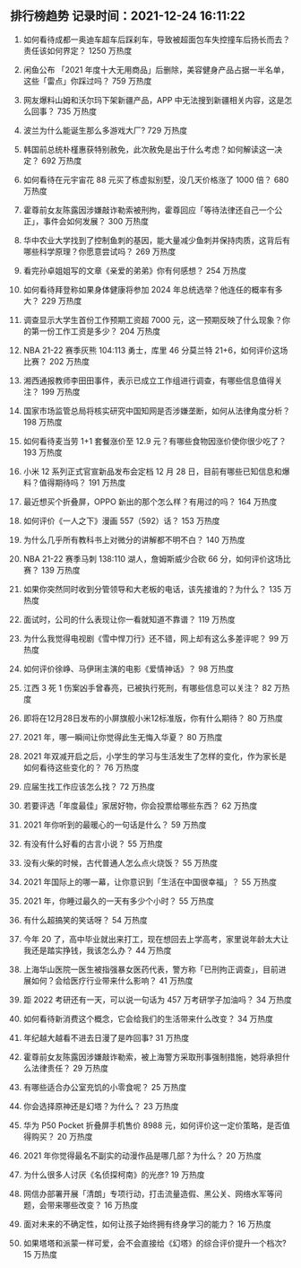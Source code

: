 
## 排行榜趋势 记录时间：2021-12-24 16:11:22
  
  1. 如何看待成都一奥迪车超车后踩刹车，导致被超面包车失控撞车后扬长而去？责任该如何界定？ 1250 万热度
    
  2. 闲鱼公布 「2021 年度十大无用商品」后删除，美容健身产品占据一半名单，这些「雷点」你踩过吗？ 759 万热度
    
  3. 网友爆料山姆和沃尔玛下架新疆产品，APP 中无法搜到新疆相关内容，这是怎么回事？ 735 万热度
    
  4. 波兰为什么能诞生那么多游戏大厂? 729 万热度
    
  5. 韩国前总统朴槿惠获特别赦免，此次赦免是出于什么考虑？如何解读这一决定？ 692 万热度
    
  6. 如何看待在元宇宙花 88 元买了栋虚拟别墅，没几天价格涨了 1000 倍？ 680 万热度
    
  7. 霍尊前女友陈露因涉嫌敲诈勒索被刑拘，霍尊回应「等待法律还自己一个公正」，事件会如何发展？ 300 万热度
    
  8. 华中农业大学找到了控制鱼刺的基因，能大量减少鱼刺并保持肉质，这背后有哪些科学原理？你愿意尝试吗？ 269 万热度
    
  9. 看完孙卓姐姐写的文章《亲爱的弟弟》你有何感想？ 254 万热度
    
  10. 如何看待拜登称如果身体健康将参加 2024 年总统选举？他连任的概率有多大？ 229 万热度
    
  11. 调查显示大学生首份工作预期工资超 7000 元，这一预期反映了什么现象？你的第一份工作工资是多少？ 204 万热度
    
  12. NBA 21-22 赛季灰熊 104:113 勇士，库里 46 分莫兰特 21+6，如何评价这场比赛？ 202 万热度
    
  13. 湘西通报教师李田田事件，表示已成立工作组进行调查，有哪些信息值得关注？ 199 万热度
    
  14. 国家市场监管总局将核实研究中国知网是否涉嫌垄断，如何从法律角度分析？ 198 万热度
    
  15. 如何看待麦当劳 1+1 套餐涨价至 12.9 元？有哪些食物因涨价使你很少吃了？ 193 万热度
    
  16. 小米 12 系列正式官宣新品发布会定档 12 月 28 日，目前有哪些已知信息和爆料？值得期待吗？ 191 万热度
    
  17. 最近想买个折叠屏，OPPO 新出的那个怎么样？有用过的吗？ 164 万热度
    
  18. 如何评价《一人之下》漫画 557（592）话？ 153 万热度
    
  19. 为什么几乎所有教科书上对微分的讲解都不明不白？ 140 万热度
    
  20. NBA 21-22 赛季马刺 138:110 湖人，詹姆斯威少合砍 66 分，如何评价这场比赛？ 139 万热度
    
  21. 如果你突然同时收到分管领导和大老板的电话，该先接谁的？为什么？ 135 万热度
    
  22. 面试时，公司的什么表现让你一看就知道不靠谱？ 119 万热度
    
  23. 为什么我觉得电视剧《雪中悍刀行》还不错，网上却有这么多差评呢？ 99 万热度
    
  24. 如何评价徐峥、马伊琍主演的电影《爱情神话》？ 98 万热度
    
  25. 江西 3 死 1 伤案凶手曾春亮，已被执行死刑，有哪些信息可以关注？ 82 万热度
    
  26. 即将在12月28日发布的小屏旗舰小米12标准版，你有什么期待？ 80 万热度
    
  27. 2021 年，哪一瞬间让你觉得此生无悔入华夏？ 80 万热度
    
  28. 2021 年双减开启之后，小学生的学习与生活发生了怎样的变化，作为家长是如何看待这些变化的？ 76 万热度
    
  29. 应届生找工作应该怎么找？ 72 万热度
    
  30. 若要评选「年度最佳」家居好物，你会投票给哪些东西？ 62 万热度
    
  31. 2021 年你听到的最暖心的一句话是什么？ 59 万热度
    
  32. 有没有什么好看的古言小说？ 55 万热度
    
  33. 没有火柴的时候，古代普通人怎么点火烧饭？ 55 万热度
    
  34. 2021 年国际上的哪一幕，让你意识到「生活在中国很幸福」？ 55 万热度
    
  35. 2021 年，你睡过最久的一天有多少个小时？ 55 万热度
    
  36. 有什么超搞笑的笑话呀？ 54 万热度
    
  37. 今年 20 了，高中毕业就出来打工，现在想回去上学高考，家里说年龄太大让我还是踏实挣钱，我该怎么办？ 44 万热度
    
  38. 上海华山医院一医生被指强暴女医药代表，警方称「已刑拘正调查」，目前进展如何？会给医疗行业带来什么影响？ 41 万热度
    
  39. 距 2022 考研还有一天，可以说一句话为 457 万考研学子加油吗？ 34 万热度
    
  40. 如何看待新消费这个概念，它会给我们的生活带来什么改变？ 34 万热度
    
  41. 年纪越大越看不进去日漫了是咋回事? 31 万热度
    
  42. 霍尊前女友陈露因涉嫌敲诈勒索，被上海警方采取刑事强制措施，她将承担什么法律责任？ 29 万热度
    
  43. 有哪些适合办公室充饥的小零食呢？ 25 万热度
    
  44. 你会选择原神还是幻塔？为什么？ 23 万热度
    
  45. 华为 P50 Pocket 折叠屏手机售价 8988 元，如何评价这一定价策略，是否值得购买？ 20 万热度
    
  46. 2021 年你觉得最名不副实的动漫作品是哪几部？为什么？ 20 万热度
    
  47. 为什么很多人讨厌《名侦探柯南》的光彦? 19 万热度
    
  48. 网信办部署开展「清朗」专项行动，打击流量造假、黑公关、网络水军等问题，会带来哪些改变？ 16 万热度
    
  49. 面对未来的不确定性，如何让孩子始终拥有终身学习的能力？ 16 万热度
    
  50. 如果塔塔和派蒙一样可爱，会不会直接给《幻塔》的综合评价提升一个档次? 15 万热度
    
